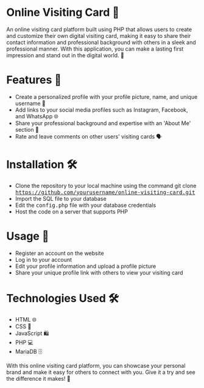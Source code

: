 # Online Visiting Card 💼
An online visiting card platform built using PHP that allows users to create and customize their own digital visiting card, making it easy to share their contact information and professional background with others in a sleek and professional manner. With this application, you can make a lasting first impression and stand out in the digital world. 🌟

# Features 🎉
* Create a personalized profile with your profile picture, name, and unique username 📸
* Add links to your social media profiles such as Instagram, Facebook, and WhatsApp 🌐
* Share your professional background and expertise with an 'About Me' section 💼
* Rate and leave comments on other users' visiting cards 🗣

# Installation 🛠
* Clone the repository to your local machine using the command git clone <kbd>https://github.com/yourusername/online-visiting-card.git</kbd>
* Import the SQL file to your database
* Edit the <kbd>config.php</kbd> file with your database credentials
* Host the code on a server that supports PHP

# Usage 📲
* Register an account on the website
* Log in to your account
* Edit your profile information and upload a profile picture
* Share your unique profile link with others to view your visiting card

# Technologies Used 🛠
* HTML 🌐
* CSS 🎨
* JavaScript 🛍
* PHP 💻
* MariaDB 🗄


With this online visiting card platform, you can showcase your personal brand and make it easy for others to connect with you. Give it a try and see the difference it makes! 🚀
